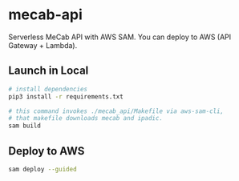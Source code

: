 # mecab-api

Serverless MeCab API with AWS SAM.
You can deploy to AWS (API Gateway + Lambda).

## Launch in Local

```bash
# install dependencies
pip3 install -r requirements.txt

# this command invokes ./mecab_api/Makefile via aws-sam-cli,
# that makefile downloads mecab and ipadic.
sam build
```

## Deploy to AWS

```bash
sam deploy --guided
```
